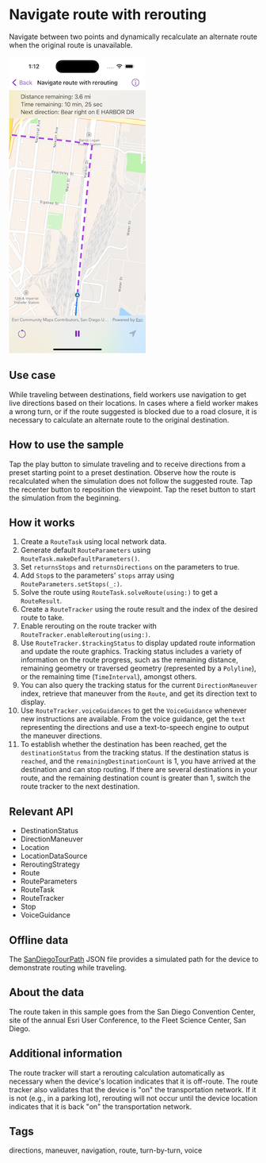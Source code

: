 # Navigate route with rerouting

Navigate between two points and dynamically recalculate an alternate route when the original route is unavailable.

![Image of navigate route with rerouting](navigate-route-with-rerouting.png)

## Use case

While traveling between destinations, field workers use navigation to get live directions based on their locations. In cases where a field worker makes a wrong turn, or if the route suggested is blocked due to a road closure, it is necessary to calculate an alternate route to the original destination.

## How to use the sample

Tap the play button to simulate traveling and to receive directions from a preset starting point to a preset destination. Observe how the route is recalculated when the simulation does not follow the suggested route. Tap the recenter button to reposition the viewpoint. Tap the reset button to start the simulation from the beginning.

## How it works

1. Create a `RouteTask` using local network data.
2. Generate default `RouteParameters` using `RouteTask.makeDefaultParameters()`.
3. Set `returnsStops` and `returnsDirections` on the parameters to true.
4. Add `Stop`s to the parameters' `stops` array using `RouteParameters.setStops(_:)`.
5. Solve the route using `RouteTask.solveRoute(using:)` to get a `RouteResult`.
6. Create a `RouteTracker` using the route result and the index of the desired route to take.
7. Enable rerouting on the route tracker with `RouteTracker.enableRerouting(using:)`.
8. Use `RouteTracker.$trackingStatus` to display updated route information and update the route graphics. Tracking status includes a variety of information on the route progress, such as the remaining distance, remaining geometry or traversed geometry (represented by a `Polyline`), or the remaining time (`TimeInterval`), amongst others.
9. You can also query the tracking status for the current `DirectionManeuver` index, retrieve that maneuver from the `Route`, and get its direction text to display.
10. Use `RouteTracker.voiceGuidances` to get the `VoiceGuidance` whenever new instructions are available. From the voice guidance, get the `text` representing the directions and use a text-to-speech engine to output the maneuver directions.
11. To establish whether the destination has been reached, get the `destinationStatus` from the tracking status. If the destination status is `reached`, and the `remainingDestinationCount` is 1, you have arrived at the destination and can stop routing. If there are several destinations in your route, and the remaining destination count is greater than 1, switch the route tracker to the next destination.

## Relevant API

* DestinationStatus
* DirectionManeuver
* Location
* LocationDataSource
* ReroutingStrategy
* Route
* RouteParameters
* RouteTask
* RouteTracker
* Stop
* VoiceGuidance

## Offline data

The [SanDiegoTourPath](https://www.arcgis.com/home/item.html?id=4caec8c55ea2463982f1af7d9611b8d5) JSON file provides a simulated path for the device to demonstrate routing while traveling.

## About the data

The route taken in this sample goes from the San Diego Convention Center, site of the annual Esri User Conference, to the Fleet Science Center, San Diego.

## Additional information

The route tracker will start a rerouting calculation automatically as necessary when the device's location indicates that it is off-route. The route tracker also validates that the device is "on" the transportation network. If it is not (e.g., in a parking lot), rerouting will not occur until the device location indicates that it is back "on" the transportation network.

## Tags

directions, maneuver, navigation, route, turn-by-turn, voice

